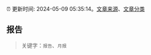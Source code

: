 :alarm_clock: 更新时间: 2024-05-09 05:35:14。[文章来源](/README.md)、[文章分类](/TAGS.md)

## 报告


> 关键字：`报告`、`月报`



